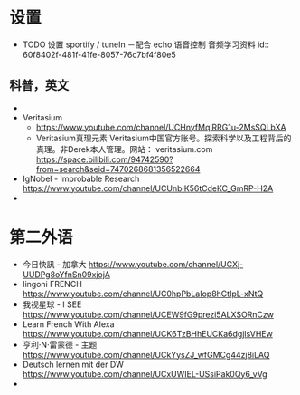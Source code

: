 # 设置
- TODO 设置 sportify / tuneIn －配合 echo 语音控制 音频学习资料
  id:: 60f8402f-481f-41fe-8057-76c7bf4f80e5
## 科普，英文
-
- Veritasium
	- https://www.youtube.com/channel/UCHnyfMqiRRG1u-2MsSQLbXA
	- Veritasium真理元素
	  Veritasium中国官方账号。探索科学以及工程背后的真理。非Derek本人管理。网站： veritasium.com
	  https://space.bilibili.com/94742590?from=search&seid=7470268681356522664
- IgNobel - Improbable Research https://www.youtube.com/channel/UCUnbIK56tCdeKC_GmRP-H2A
-
# 第二外语
- 今日快訊 - 加拿大 https://www.youtube.com/channel/UCXj-UUDPg8oYfnSn09xjojA
- lingoni FRENCH https://www.youtube.com/channel/UC0hpPbLaIop8hCtIpL-xNtQ
- 我视星球 - I SEE https://www.youtube.com/channel/UCEW9fG9prezi5ALXSORnCzw
- Learn French With Alexa https://www.youtube.com/channel/UCK6TzBHhEUCKa6dgjlsVHEw
- 亨利·N·雷蒙德 - 主题 https://www.youtube.com/channel/UCkYysZJ_wfGMCg44zj8iLAQ
- Deutsch lernen mit der DW https://www.youtube.com/channel/UCxUWIEL-USsiPak0Qy6_vVg
-